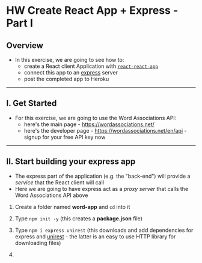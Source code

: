 # HW Create React App + Express - Part I


## Overview 

- In this exercise, we are going to see how to:
  - create a React client Application with [`react-react-app`](https://reactjs.org/docs/create-a-new-react-app.html)
  - connect this app to an [express](https://www.npmjs.com/package/express) server
  - post the completed app to Heroku

<hr>

## I. Get Started

- For this exercise, we are going to use the Word Associations API:
  - here's the main page - https://wordassociations.net/
  - here's the developer page - https://wordassociations.net/en/api - signup for your free API key now

<hr>

## II. Start building your express app

- The express part of the application (e.g. the "back-end") will provide a *service* that the React client will call
- Here we are going to have express act as a *proxy server* that calls the Word Associations API above

1) Create a folder named **word-app** and `cd` into it

2) Type `npm init -y` (this creates a **package.json** file)

3) Type `npm i express unirest` (this downloads and add dependencies for express and [unirest](https://www.npmjs.com/package/unirest) - the latter is an easy to use HTTP library for downloading files)

4) 
